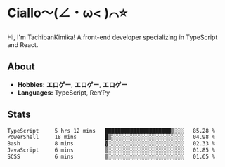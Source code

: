 # Ciallo～(∠・ω< )⌒⭐️

Hi, I'm TachibanKimika! A front-end developer specializing in TypeScript and React.

## About
- **Hobbies:** **エロゲー**, **エロゲー**, **エロゲー**
- **Languages:** TypeScript, ~~Ren’Py~~

## Stats
<!--START_SECTION:waka-->

```txt
TypeScript     5 hrs 12 mins   █████████████████████▒░░░   85.28 %
PowerShell     18 mins         █▒░░░░░░░░░░░░░░░░░░░░░░░   04.98 %
Bash           8 mins          ▓░░░░░░░░░░░░░░░░░░░░░░░░   02.33 %
JavaScript     6 mins          ▒░░░░░░░░░░░░░░░░░░░░░░░░   01.85 %
SCSS           6 mins          ▒░░░░░░░░░░░░░░░░░░░░░░░░   01.65 %
```

<!--END_SECTION:waka-->

<!-- ![Metrics](https://metrics.lecoq.io/TachibanaKimika?template=classic&base.activity=0&base.community=0&base.repositories=0&languages=1&isocalendar=1&isocalendar.duration=half-year&languages.limit=8&languages.sections=most-used&languages.colors=github&languages.threshold=0%25&languages.indepth=false&languages.recent.load=300&languages.recent.days=14&config.timezone=Asia%2FShanghai)
 -->
